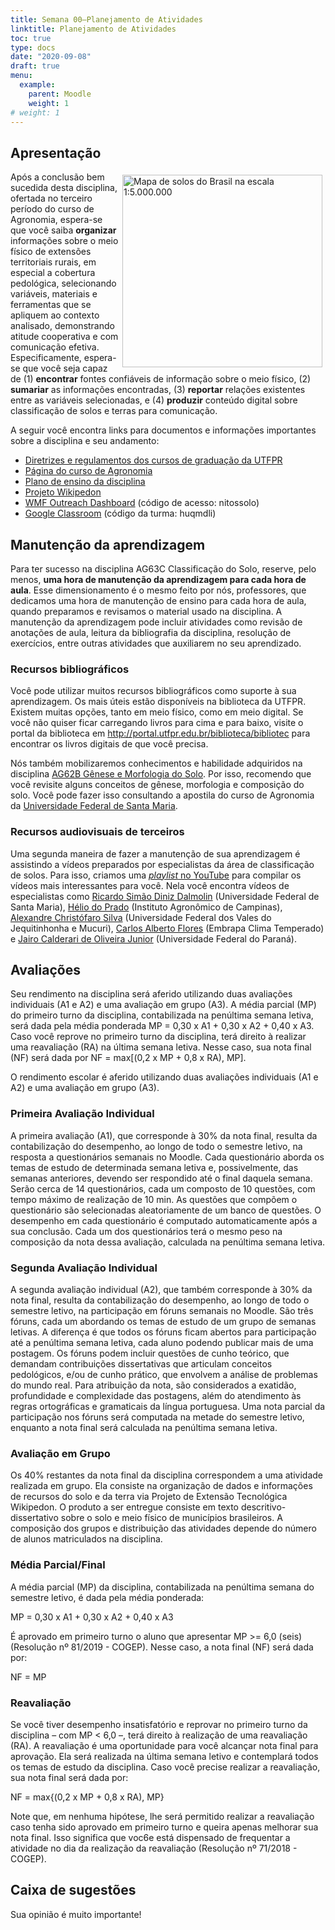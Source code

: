 ```yaml
---
title: Semana 00—Planejamento de Atividades
linktitle: Planejamento de Atividades
toc: true
type: docs
date: "2020-09-08"
draft: true
menu:
  example:
    parent: Moodle
    weight: 1
# weight: 1
---
```


## Apresentação

<img src="https://moodle.utfpr.edu.br/draftfile.php/440178/user/draft/331714569/mapa-pedologico-brasil.jpeg" alt="Mapa de solos do Brasil na escala 1:5.000.000" style="display: block; float: right; margin: 5px;" width="320" height="308"/>

Após a conclusão bem sucedida desta disciplina, ofertada no terceiro período do curso de Agronomia, espera-se que você saiba __organizar__ informações sobre o meio físico de extensões territoriais rurais, em especial a cobertura pedológica, selecionando variáveis, materiais e ferramentas que se apliquem ao contexto analisado, demonstrando atitude cooperativa e com comunicação efetiva. Especificamente, espera-se que você seja capaz de (1) __encontrar__ fontes confiáveis de informação sobre o meio físico, (2) __sumariar__ as informações encontradas, (3) __reportar__ relações existentes entre as variáveis selecionadas, e (4) __produzir__ conteúdo digital sobre classificação de solos e terras para comunicação.

A seguir você encontra links para documentos e informações importantes sobre a disciplina e seu andamento:

* [Diretrizes e regulamentos dos cursos de graduação da UTFPR](http://portal.utfpr.edu.br/documentos/graduacao-e-educacao-profissional/prograd/diretrizes-e-regulamentos)
* [Página do curso de Agronomia](http://portal.utfpr.edu.br/cursos/coordenacoes/graduacao/santa-helena/sh-agronomia)
* [Plano de ensino da disciplina](https://utfws.utfpr.edu.br/acad00/sistema/mpPlanoEnsinoInformativo.pcPrintInfoPlaEns?p_Disccodnr=280&p_Plaenscodnr=12177&p_Unidcodnr=13)
* [Projeto Wikipedon](https://pt.wikiversity.org/wiki/Wikipedon)
* [WMF Outreach Dashboard](https://outreachdashboard.wmflabs.org/courses/Universidade_Tecnol%C3%B3gica_Federal_do_Paran%C3%A1/Wikipedon_2020-02_(2020)) (código de acesso: nitossolo)
* [Google Classroom](https://classroom.google.com) (código da turma: huqmdli)

## Manutenção da aprendizagem

<!-- Descrição -->

Para ter sucesso na disciplina AG63C Classificação do Solo, reserve, pelo menos, __uma hora de manutenção da aprendizagem para cada hora de aula__. Esse dimensionamento é o mesmo feito por nós, professores, que dedicamos uma hora de manutenção de ensino para cada hora de aula, quando preparamos e revisamos o material usado na disciplina. A manutenção da aprendizagem pode incluir atividades como revisão de anotações de aula, leitura da bibliografia da disciplina, resolução de exercícios, entre outras atividades que auxiliarem no seu aprendizado.

### Recursos bibliográficos

Você pode utilizar muitos recursos bibliográficos como suporte à sua aprendizagem. Os mais úteis estão disponíveis na biblioteca da UTFPR. Existem muitas opções, tanto em meio físico, como em meio digital. Se você não quiser ficar carregando livros para cima e para baixo, visite o portal da biblioteca em <http://portal.utfpr.edu.br/biblioteca/bibliotec> para encontrar os livros digitais de que você precisa.

Nós também mobilizaremos conhecimentos e habilidade adquiridos na disciplina [AG62B Gênese e Morfologia do Solo](https://sistemas2.utfpr.edu.br/dpls/sistema/acad00/mpPlanoEnsinoInformativo.pcPrintInfoPlaEns?p_Disccodnr=272&p_Plaenscodnr=9708&p_Unidcodnr=13). Por isso, recomendo que você revisite alguns conceitos de gênese, morfologia e composição do solo. Você pode fazer isso consultando a apostila do curso de Agronomia da [Universidade Federal de Santa Maria](http://www.fisicadosolo.ccr.ufsm.quoos.com.br/downloads/Disciplinas/FundCiSolo/).

### Recursos audiovisuais de terceiros

Uma segunda maneira de fazer a manutenção de sua aprendizagem é assistindo a vídeos preparados por especialistas da área de classificação de solos. Para isso, criamos uma [_playlist_ no YouTube](https://www.youtube.com/playlist?list=PLJl3ZQuMf4knze9W2ake2DkCphESUuXCv) para compilar os vídeos mais interessantes para você. Nela você encontra vídeos de especialistas como [Ricardo Simão Diniz Dalmolin](https://www.researchgate.net/profile/Ricardo_Dalmolin3) (Universidade Federal de Santa Maria), [Hélio do Prado](http://www.pedologiafacil.com.br/) (Instituto Agronômico de Campinas), [Alexandre Christófaro Silva](https://www.researchgate.net/profile/Alexandre_Silva31) (Universidade Federal dos Vales do Jequitinhonha e Mucuri), [Carlos Alberto Flores](https://www.researchgate.net/profile/Carlos_Flores35) (Embrapa Clima Temperado) e [Jairo Calderari de Oliveira Junior](https://www.researchgate.net/profile/Jairo_Calderari_de_Oliveira_Junior) (Universidade Federal do Paraná).

<!-- ### RECURSOS DE SUPORTE ÀS AULAS

Além dos livros e dos recursos audiovisuais, você pode utilizar os _slides_ do professor para fortalecer seu aprendizado. Entretanto, tenha sempre em mente que os _slides_ são uma versão muito resumida e fragmentada dos temas tratados na disciplina. Eles são preparados para servir de apoio ao professor em sua atividade de ensino. Será pelo uso dos recursos bibliográficos e audiovisuais, e tomando nota e participando ativamente das aulas, que você terá sucesso na disciplina. Nesse processo, os _slides_ do professor são só um detalhe na manutenção da sua aprendizagem.

[Acessar slides usados pelo professor](https://cloud.utfpr.edu.br/index.php/s/VILKe0nhsHmyePj) -->

## Avaliações

<!-- Descrição -->

Seu rendimento na disciplina será aferido utilizando duas avaliações individuais (A1 e A2) e uma avaliação em grupo (A3). A média parcial (MP) do primeiro turno da disciplina, contabilizada na penúltima semana letiva, será dada pela média ponderada MP = 0,30 x A1 + 0,30 x A2 + 0,40 x A3. Caso você reprove no primeiro turno da disciplina, terá direito à realizar uma reavaliação (RA) na última semana letiva. Nesse caso, sua nota final (NF) será dada por NF = max[(0,2 x MP + 0,8 x RA), MP].

<!-- Conteúdo da página -->

O rendimento escolar é aferido utilizando duas avaliações individuais (A1 e A2) e uma avaliação em grupo (A3).

### Primeira Avaliação Individual

A primeira avaliação (A1), que corresponde à 30% da nota final, resulta da contabilização do desempenho, ao longo de todo o semestre letivo, na resposta a questionários semanais no Moodle. Cada questionário aborda os temas de estudo de determinada semana letiva e, possivelmente, das semanas anteriores, devendo ser respondido até o final daquela semana. Serão cerca de 14 questionários, cada um composto de 10 questões, com tempo máximo de realização de 10 min. As questões que compõem o questionário são selecionadas aleatoriamente de um banco de questões. O desempenho em cada questionário é computado automaticamente após a sua conclusão. Cada um dos questionários terá o mesmo peso na composição da nota dessa avaliação, calculada na penúltima semana letiva.

### Segunda Avaliação Individual

A segunda avaliação individual (A2), que também corresponde à 30% da nota final, resulta da contabilização do desempenho, ao longo de todo o semestre letivo, na participação em fóruns semanais no Moodle. São três fóruns, cada um abordando os temas de estudo de um grupo de semanas letivas. A diferença é que todos os fóruns ficam abertos para participação até a penúltima semana letiva, cada aluno podendo publicar mais de uma postagem. Os fóruns podem incluir questões de cunho teórico, que demandam contribuições dissertativas que articulam conceitos pedológicos, e/ou de cunho prático, que envolvem a análise de problemas do mundo real. Para atribuição da nota, são considerados a exatidão, profundidade e complexidade das postagens, além do atendimento às regras ortográficas e gramaticais da língua portuguesa. Uma nota parcial da participação nos fóruns será computada na metade do semestre letivo, enquanto a nota final será calculada na penúltima semana letiva.

### Avaliação em Grupo

Os 40% restantes da nota final da disciplina correspondem a uma atividade realizada em grupo. Ela consiste na organização de dados e informações de recursos do solo e da terra via Projeto de Extensão Tecnológica Wikipedon. O produto a ser entregue consiste em texto descritivo-dissertativo sobre o solo e meio físico de municípios brasileiros. A composição dos grupos e distribuição das atividades depende do número de alunos matriculados na disciplina.

### Média Parcial/Final

A média parcial (MP) da disciplina, contabilizada na penúltima semana do semestre letivo, é dada pela média ponderada:

MP = 0,30 x A1 + 0,30 x A2 + 0,40 x A3

É aprovado em primeiro turno o aluno que apresentar MP >= 6,0 (seis) (Resolução nº 81/2019 - COGEP). Nesse caso, a nota final (NF) será dada por:

NF = MP

### Reavaliação

Se você tiver desempenho insatisfatório e reprovar no primeiro turno da disciplina – com MP < 6,0 –, terá direito à realização de uma reavaliação (RA). A reavaliação é uma oportunidade para você alcançar nota final para aprovação. Ela será realizada na última semana letivo e contemplará todos os temas de estudo da disciplina. Caso você precise realizar a reavaliação, sua nota final será dada por:

NF = max{(0,2 x MP + 0,8 x RA), MP}

Note que, em nenhuma hipótese, lhe será permitido realizar a reavaliação caso tenha sido aprovado em primeiro turno e queira apenas melhorar sua nota final. Isso significa que voc6e está dispensado de frequentar a atividade no dia da realização da reavaliação (Resolução nº 71/2018 - COGEP).

## Caixa de sugestões

<!-- Descrição -->

Sua opinião é muito importante!

